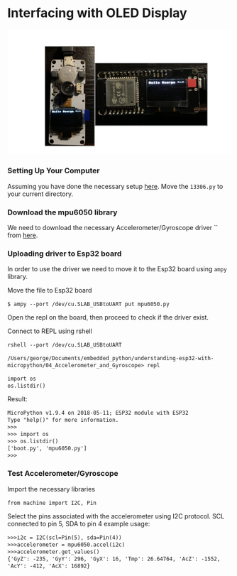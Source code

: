 # Interfacing with OLED Display

![Esp32](/asset/esp32_display.jpg)

 ### Setting Up Your Computer
Assuming you have done the necessary setup [here](https://github.com/gigwegbe/understanding-esp32-with-micropython/tree/main/01_Setting_Up_Micropython_Esp32). Move the `13306.py` to your current directory. 

### Download the mpu6050 library 
We need to download the necessary Accelerometer/Gyroscope driver `` from [here](https://github.com/adamjezek98/MPU6050-ESP8266-MicroPython). 

### Uploading driver to Esp32 board
In order to use the driver we need to move it to the Esp32 board using `ampy` library. 

Move the file to Esp32 board
```
$ ampy --port /dev/cu.SLAB_USBtoUART put mpu6050.py
```
Open the repl on the board, then proceed to check if the driver exist. 

Connect to REPL using rshell
```
rshell --port /dev/cu.SLAB_USBtoUART 
```

```
/Users/george/Documents/embedded_python/understanding-esp32-with-micropython/04_Accelerometer_and_Gyroscope> repl
```

```
import os
os.listdir()
```
Result: 

```
MicroPython v1.9.4 on 2018-05-11; ESP32 module with ESP32
Type "help()" for more information.
>>> 
>>> import os
>>> os.listdir()
['boot.py', 'mpu6050.py']
>>> 

```
### Test Accelerometer/Gyroscope

Import the necessary libraries
```
from machine import I2C, Pin
```
Select the pins associated with the accelerometer using I2C protocol. 
SCL connected to pin 5, SDA to pin 4 example usage: 
```
>>>i2c = I2C(scl=Pin(5), sda=Pin(4))
>>>accelerometer = mpu6050.accel(i2c)
>>>accelerometer.get_values()
{'GyZ': -235, 'GyY': 296, 'GyX': 16, 'Tmp': 26.64764, 'AcZ': -1552, 'AcY': -412, 'AcX': 16892}
```
